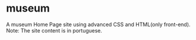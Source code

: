 # museum
A museum Home Page site  using advanced CSS and HTML(only front-end).
Note: The site content is in portuguese.
